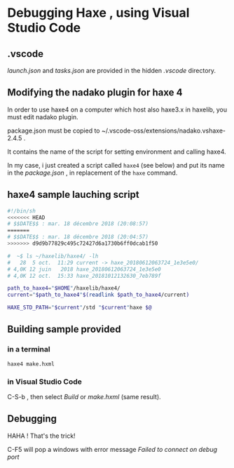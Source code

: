 # Debugging Haxe , using Visual Studio Code

## .vscode

_launch.json_ and _tasks.json_ are provided in the hidden _.vscode_ directory.


## Modifying the nadako plugin for haxe 4

In order to use haxe4 on a computer which host also haxe3.x in haxelib, you must edit nadako plugin.

package.json must be copied to ~/.vscode-oss/extensions/nadako.vshaxe-2.4.5 .

It contains the name of the script for setting environment and calling haxe4.

In my case, i just created a script called `haxe4` (see below) and put its name in the _package.json_ , in replacement of the `haxe` command.

## haxe4 sample lauching script
```bash
#!/bin/sh
<<<<<<< HEAD
# $$DATE$$ : mar. 18 décembre 2018 (20:08:57)
=======
# $$DATE$$ : mar. 18 décembre 2018 (20:04:57)
>>>>>>> d9d9b77829c495c72427d6a1730b6ff0dcab1f50

#  ~$ ls ~/haxelib/haxe4/ -lh
#   28  5 oct.  11:29 current -> haxe_20180612063724_1e3e5e0/                             
# 4,0K 12 juin   2018 haxe_20180612063724_1e3e5e0
# 4,0K 12 oct.  15:33 haxe_20181012132630_7eb789f 

path_to_haxe4="$HOME"/haxelib/haxe4/
current="$path_to_haxe4"$(readlink $path_to_haxe4/current)

HAXE_STD_PATH="$current"/std "$current"haxe $@
```

## Building sample provided

### in a terminal
`haxe4 make.hxml`

### in Visual Studio Code
C-S-b , then select _Build_ or _make.hxml_ (same result).


## Debugging
HAHA ! That's the trick!

C-F5 will pop a windows with error message _Failed to connect on debug port_

